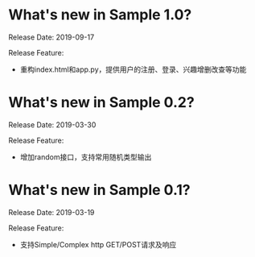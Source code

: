 What's new in Sample 1.0?
===========================
Release Date: 2019-09-17

Release Feature:
 * 重构index.html和app.py，提供用户的注册、登录、兴趣增删改查等功能

What's new in Sample 0.2?
===========================
Release Date: 2019-03-30

Release Feature:
 * 增加random接口，支持常用随机类型输出


What's new in Sample 0.1?
===========================
Release Date: 2019-03-19

Release Feature:
 * 支持Simple/Complex http GET/POST请求及响应